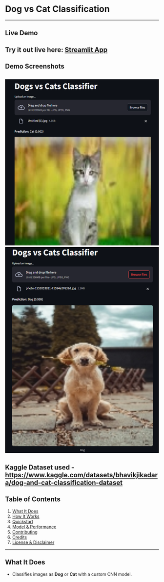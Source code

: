  # Dog vs Cat Classification 
---
## Live Demo 
Try it out live here: 
[**Streamlit App**](https://abhisumat-dog-vs-cat-classification.streamlit.app/)
---
## Demo Screenshots
![Demo](demo.png)
![Demo2](demo2.png)
---
Kaggle Dataset used - https://www.kaggle.com/datasets/bhavikjikadara/dog-and-cat-classification-dataset
--- 
## Table of Contents 
1. [What It Does](#what-it-does)  
2. [How It Works](#how-it-works)  
3. [Quickstart](#quickstart)   
4. [Model & Performance](#model--performance)  
5. [Contributing](#contributing)  
6. [Credits](#credits)  
7. [License & Disclaimer](#license--disclaimer)
---
## What It Does 
- Classifies images as **Dog** or **Cat** with a custom CNN model.
